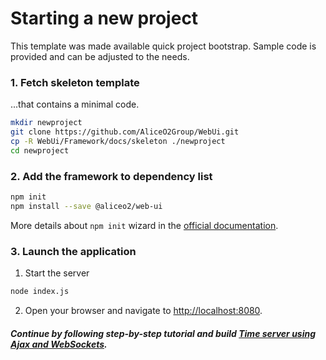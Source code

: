 # Starting a new project

This template was made available quick project bootstrap. Sample code is provided and can be adjusted to the needs.

### 1. Fetch skeleton template
...that contains a minimal code.

```bash
mkdir newproject
git clone https://github.com/AliceO2Group/WebUi.git
cp -R WebUi/Framework/docs/skeleton ./newproject
cd newproject
```

### 2. Add the framework to dependency list

```bash
npm init
npm install --save @aliceo2/web-ui
```
More details about `npm init` wizard in the [official documentation](https://docs.npmjs.com/files/package.json).

### 3. Launch the application

1. Start the server
```bash
node index.js
```

2. Open your browser and navigate to [http://localhost:8080](http://localhost:8080).

##### Continue by following step-by-step tutorial and build [Time server using Ajax and WebSockets](../tutorial/time-server.md).
